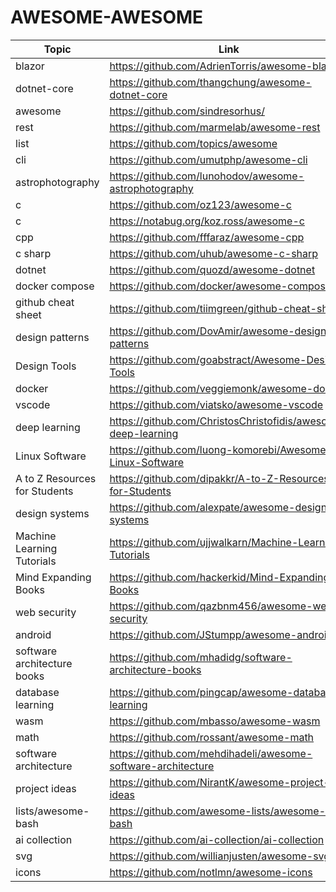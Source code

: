 # AWESOME-AWESOME


|Topic|Link|
|-|-|
blazor | https://github.com/AdrienTorris/awesome-blazor
dotnet-core | https://github.com/thangchung/awesome-dotnet-core
awesome|https://github.com/sindresorhus/
rest|https://github.com/marmelab/awesome-rest
list|https://github.com/topics/awesome
cli|https://github.com/umutphp/awesome-cli
astrophotography|https://github.com/lunohodov/awesome-astrophotography
c|https://github.com/oz123/awesome-c 
c|https://notabug.org/koz.ross/awesome-c
cpp|https://github.com/fffaraz/awesome-cpp
c sharp|https://github.com/uhub/awesome-c-sharp
dotnet|https://github.com/quozd/awesome-dotnet
docker compose|https://github.com/docker/awesome-compose
github cheat sheet|https://github.com/tiimgreen/github-cheat-sheet
design patterns|https://github.com/DovAmir/awesome-design-patterns
Design Tools|https://github.com/goabstract/Awesome-Design-Tools
docker|https://github.com/veggiemonk/awesome-docker
vscode|https://github.com/viatsko/awesome-vscode
deep learning|https://github.com/ChristosChristofidis/awesome-deep-learning
Linux Software|https://github.com/luong-komorebi/Awesome-Linux-Software
A to Z Resources for Students|https://github.com/dipakkr/A-to-Z-Resources-for-Students
design systems|https://github.com/alexpate/awesome-design-systems
Machine Learning Tutorials|https://github.com/ujjwalkarn/Machine-Learning-Tutorials
Mind Expanding Books|https://github.com/hackerkid/Mind-Expanding-Books
web security|https://github.com/qazbnm456/awesome-web-security
android|https://github.com/JStumpp/awesome-android
software architecture books|https://github.com/mhadidg/software-architecture-books
database learning|https://github.com/pingcap/awesome-database-learning
wasm|https://github.com/mbasso/awesome-wasm
math|https://github.com/rossant/awesome-math
software architecture|https://github.com/mehdihadeli/awesome-software-architecture
project ideas|https://github.com/NirantK/awesome-project-ideas
lists/awesome-bash|https://github.com/awesome-lists/awesome-bash
ai collection|https://github.com/ai-collection/ai-collection
svg|https://github.com/willianjusten/awesome-svg
icons|https://github.com/notlmn/awesome-icons
